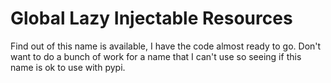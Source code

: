 # Global Lazy Injectable Resources

Find out of this name is available, I have the code almost ready to go.
Don't want to do a bunch of work for a name that I can't use so seeing if this name is ok to use
with pypi.
